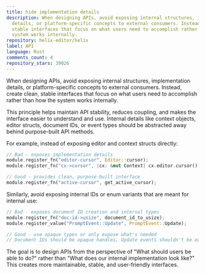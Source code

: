 ```yaml
---
title: hide implementation details
description: When designing APIs, avoid exposing internal structures, implementation
  details, or platform-specific concepts to external consumers. Instead, create clean,
  stable interfaces that focus on what users need to accomplish rather than how the
  system works internally.
repository: helix-editor/helix
label: API
language: Rust
comments_count: 4
repository_stars: 39026
---
```


When designing APIs, avoid exposing internal structures, implementation details, or platform-specific concepts to external consumers. Instead, create clean, stable interfaces that focus on what users need to accomplish rather than how the system works internally.

This principle helps maintain API stability, reduces coupling, and makes the interface easier to understand and use. Internal details like context objects, editor structs, document IDs, or event types should be abstracted away behind purpose-built API methods.

For example, instead of exposing editor and context structs directly:

```rust
// Bad - exposes implementation details
module.register_fn("editor-cursor", Editor::cursor);
module.register_fn("cx->cursor", |cx: &mut Context| cx.editor.cursor());

// Good - provides clean, purpose-built interface  
module.register_fn("active-cursor", get_active_cursor);
```

Similarly, avoid exposing internal IDs or enum variants that are meant for internal use:

```rust
// Bad - exposes document ID creation and internal types
module.register_fn("doc-id->usize", document_id_to_usize);
module.register_value("PromptEvent::Update", PromptEvent::Update);

// Good - use opaque types or only expose what's needed
// Document IDs should be opaque handles, Update events shouldn't be exposed to plugins
```

The goal is to design APIs from the perspective of "What should users be able to do?" rather than "What does our internal implementation look like?" This creates more maintainable, stable, and user-friendly interfaces.